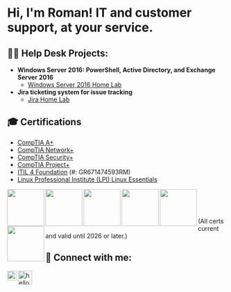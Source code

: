 # Hi, I'm Roman! IT and customer support, at your service.

## 👨‍💻 Help Desk Projects:

- **Windows Server 2016: PowerShell, Active Directory, and Exchange Server 2016**
  - [Windows Server 2016 Home Lab](https://github.com/romanjamesm/Windows-Server-2016-Home-Lab)
- **Jira ticketing system for issue tracking**
  - [Jira Home Lab](https://github.com/romanjamesm/Jira-Home-Lab)
 
## 🎓 Certifications 

- <a href="https://www.credly.com/badges/40987ea2-95fd-4126-96d3-b3578df4d994" target="_blank">CompTIA A+</a>
- <a href="https://www.credly.com/badges/b847056d-ec28-4f91-a52a-f482a0563593" target="_blank">CompTIA Network+</a>
- <a href="https://www.credly.com/badges/9171c5b8-1477-4114-a25c-8536e38d838d" target="_blank">CompTIA Security+</a>
- <a href="https://www.credly.com/badges/27149104-802d-410e-9841-fb8749c868fa" target="_blank">CompTIA Project+</a>
- <a href="https://www.peoplecert.org/for-corporations/certificate-verification-service" target="_blank">ITIL 4 Foundation</a> (#: GR671474593RM)
- <a href="https://cs.lpi.org/caf/Xamman/certification/verify/LPI000614861/hr8en7n7tg" target="_blank">Linux Professional Institute (LPI) Linux Essentials</a>

<div>
<a href="https://www.credly.com/badges/40987ea2-95fd-4126-96d3-b3578df4d994" target="_blank"><img align="left" alt="" width="85" height="85" src="https://images.credly.com/size/680x680/images/63482325-a0d6-4f64-ae75-f5f33922c7d0/CompTIA_A_2Bce.png"/></a>
<a href="https://www.credly.com/badges/b847056d-ec28-4f91-a52a-f482a0563593" target="_blank"><img align="left" alt="" width="85" height="85" src="https://images.credly.com/size/680x680/images/e1fc05b2-959b-45a4-8d20-124b1df121fe/CompTIA_Network_2Bce.png"/></a>
<a href="https://www.credly.com/badges/9171c5b8-1477-4114-a25c-8536e38d838d" target="_blank"><img align="left" alt="" width="85" height="85" src="https://images.credly.com/size/680x680/images/74790a75-8451-400a-8536-92d792c5184a/CompTIA_Security_2Bce.png"/></a>
<a href="https://www.credly.com/badges/27149104-802d-410e-9841-fb8749c868fa" target="_blank"><img align="left" alt="" width="85" height="85" src="https://images.credly.com/size/680x680/images/559a5b6e-a8c2-49ce-afa5-c2b36219641c/CompTIA_Project_2B.png"/></a>
<a href="https://www.peoplecert.org/for-corporations/certificate-verification-service" target="_blank"><img align="left" alt="" width="85" height="85" src="https://agilizing.com/wp-content/uploads/2022/12/ITIL-4-Foundation.png"/></a>
<a href="https://cs.lpi.org/caf/Xamman/certification/verify/LPI000614861/hr8en7n7tg" target="_blank"><img align="left" alt="" width="85" height="81" src="https://home.pearsonvue.com/getattachment/Clients/LPI/Essentials-Linux.jpg.aspx?lang=en-US"/></a>
</div>

<br/><br/><br/>

(All certs current and valid until 2026 or later.)

## 🤳 Connect with me:

[<img align="left" alt="Roman James | LinkedIn" width="22px" src="https://cdn.jsdelivr.net/npm/simple-icons@v3/icons/linkedin.svg"/>][linkedin]
[<img align="left" alt="hello@romanjm.com" width="32px" src="https://pngpix.com/images/hd/white-email-icon-transparent-background-3j7ook0nuhc8a3jt.jpg"/>][email]

[linkedin]: https://linkedin.com/in/roman-james/
[email]: mailto:hello@romanjm.com

<!--
- 🔭 I’m currently working on ...
- ⚡ Fun fact: ...
-->
